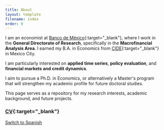 ```yaml
---
title: About
layout: template
filename: index
order: 0
---
```


I am an economist at [Banco de México](https://www.banxico.org.mx){:target="_blank"}, where I work in the **General Directorate of Research**, specifically in the **Macrofinancial Analysis Area**. I earned my B.A. in Economics from [CIDE](https://www.cide.edu/){:target="_blank"} in Mexico City.

I am particularly interested on **applied time series**, **policy evaluation**, and **financial markets and credit dynamics**.

I aim to pursue a Ph.D. in Economics, or alternatively a Master's program that will strengthen my academic profile for future doctoral studies.

This page serves as a repository for my research interests, academic background, and future projects.

<!--- More content to come soon, including research, blog posts, and data tools. --->

### [CV](https://github.com/raulcepeda/raulcepeda.github.io/blob/main/CV_RCS.pdf){:target="_blank"}

[Switch to Spanish](/es/)

